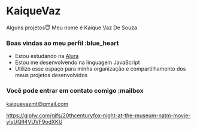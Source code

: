 # KaiqueVaz
Alguns projetos😇
Meu nome é Kaique Vaz De Souza

### Boas vindas ao meu perfil :blue_heart

- Estou estudando na [Alura](https://www.alura.com.br)
- Estou me desenvolvendo na linguagem JavaScript
- Utilizo esse espaço para minha organização e compartilhamento dos meus projetos desenvolvidos

### Você pode entrar em contato comigo :mailbox

kaiquevazmt@gmail.com

https://giphy.com/gifs/20thcenturyfox-night-at-the-museum-natm-movie-ylyUQlf4VUVF9odXKU
